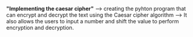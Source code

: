 **"Implementing the caesar cipher"**
--> creating the pyhton program that can encrypt and decrypt the text using the Caesar cipher algorithm
--> It also allows the users to input a number and shift the value to perform encryption and decryption.

